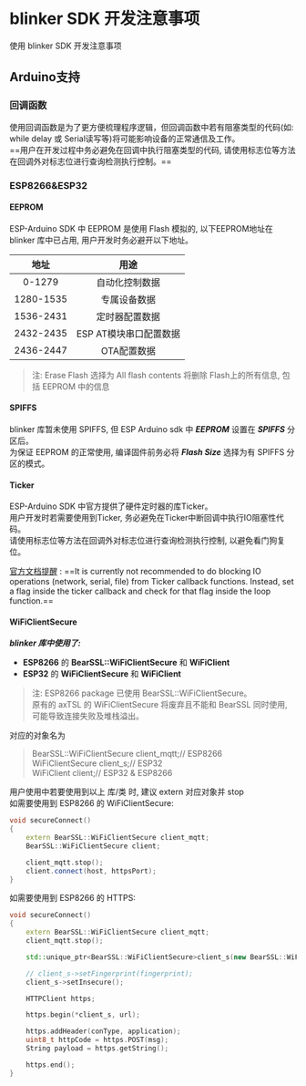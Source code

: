 # blinker SDK 开发注意事项
使用 blinker SDK 开发注意事项  


## Arduino支持
### 回调函数
使用回调函数是为了更方便梳理程序逻辑，但回调函数中若有阻塞类型的代码(如: while delay 或 Serial读写等)将可能影响设备的正常通信及工作。  
==用户在开发过程中务必避免在回调中执行阻塞类型的代码, 请使用标志位等方法在回调外对标志位进行查询检测执行控制。==
### ESP8266&ESP32
#### EEPROM
ESP-Arduino SDK 中 EEPROM 是使用 Flash 模拟的, 以下EEPROM地址在 blinker 库中已占用, 用户开发时务必避开以下地址。  

| 地址 | 用途 |
| :-: | :-: |
| 0-1279 | 自动化控制数据 |
| 1280-1535 | 专属设备数据 |
| 1536-2431 | 定时器配置数据 |
| 2432-2435 | ESP AT模块串口配置数据 |
| 2436-2447 | OTA配置数据 |

> 注: Erase Flash 选择为 All flash contents 将删除 Flash上的所有信息, 包括 EEPROM 中的信息  

#### SPIFFS
blinker 库暂未使用 SPIFFS, 但 ESP Arduino sdk 中 ***EEPROM*** 设置在 ***SPIFFS*** 分区后。  
为保证 EEPROM 的正常使用, 编译固件前务必将 ***Flash Size*** 选择为有 SPIFFS 分区的模式。  

#### Ticker
ESP-Arduino SDK 中官方提供了硬件定时器的库Ticker。  
用户开发时若需要使用到Ticker, 务必避免在Ticker中断回调中执行IO阻塞性代码。  
请使用标志位等方法在回调外对标志位进行查询检测执行控制, 以避免看门狗复位。  

[官方文档提醒](https://github.com/esp8266/Arduino/blob/master/doc/libraries.rst#ticker) : ==It is currently not recommended to do blocking IO operations (network, serial, file) from Ticker callback functions. Instead, set a flag inside the ticker callback and check for that flag inside the loop function.==  

#### WiFiClientSecure
***blinker 库中使用了:***
- **ESP8266** 的 **BearSSL::WiFiClientSecure** 和 **WiFiClient**  
- **ESP32** 的 **WiFiClientSecure** 和 **WiFiClient**   

> 注: ESP8266 package 已使用 BearSSL::WiFiClientSecure。   
> 原有的 axTSL 的 WiFiClientSecure 将废弃且不能和 BearSSL 同时使用, 可能导致连接失败及堆栈溢出。  

对应的对象名为
> BearSSL::WiFiClientSecure   client_mqtt;// ESP8266  
> WiFiClientSecure            client_s;// ESP32  
> WiFiClient                  client;// ESP32 & ESP8266  

用户使用中若要使用到以上 库/类 时, 建议 extern 对应对象并 stop   
如需要使用到 ESP8266 的 WiFiClientSecure:
```cpp
void secureConnect()
{
    extern BearSSL::WiFiClientSecure client_mqtt;
    BearSSL::WiFiClientSecure client;

    client_mqtt.stop();
    client.connect(host, httpsPort);
}
```
如需要使用到 ESP8266 的 HTTPS:
```cpp
void secureConnect()
{
    extern BearSSL::WiFiClientSecure client_mqtt;
    client_mqtt.stop();

    std::unique_ptr<BearSSL::WiFiClientSecure>client_s(new BearSSL::WiFiClientSecure);

    // client_s->setFingerprint(fingerprint);
    client_s->setInsecure();

    HTTPClient https;

    https.begin(*client_s, url);

    https.addHeader(conType, application);
    uint8_t httpCode = https.POST(msg);
    String payload = https.getString();

    https.end();
}
```
